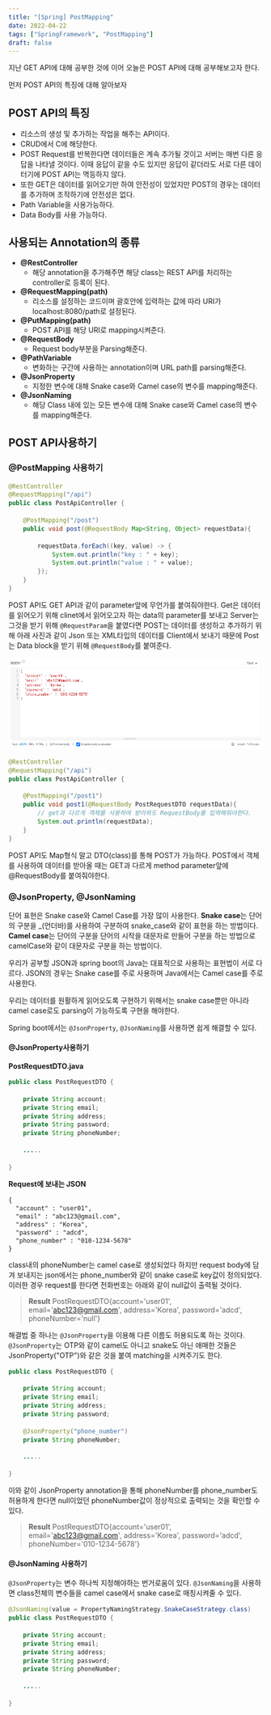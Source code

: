 ```yaml
---
title: "[Spring] PostMapping"
date: 2022-04-22
tags: ["SpringFramework", "PostMapping"]
draft: false
---
```


지난 GET API에 대해 공부한 것에 이어 오늘은 POST API에 대해 공부해보고자 한다.

먼저 POST API의 특징에 대해 알아보자

## POST API의 특징

- 리소스의 생성 및 추가하는 작업을 해주는 API이다.
- CRUD에서 C에 해당한다.
- POST Request를 반복한다면 데이터들은 계속 추가될 것이고 서버는 매번 다른 응답을 나타낼 것이다. 이때 응답이 같을 수도 있지만 응답이 같더라도 서로 다른 데이터기에 POST API는 멱등하지 않다.
- 또한 GET은 데이터를 읽어오기만 하여 안전성이 있었지만 POST의 경우는 데이터를 추가하며 조작하기에 안전성은 없다.
- Path Variable을 사용가능하다.
- Data Body를 사용 가능하다.

## 사용되는 Annotation의 종류

- **@RestController**
  - 해당 annotation을 추가해주면 해당 class는 REST API를 처리하는 controller로 등록이 된다.
- **@RequestMapping(path)**
  - 리소스를 설정하는 코드이며 괄호안에 입력하는 값에 따라 URI가 localhost:8080/path로 설정된다.
- **@PutMapping(path)**
  - POST API를 해당 URI로 mapping시켜준다.
- **@RequestBody**
  - Request body부분을 Parsing해준다.
- **@PathVariable**
  - 변화하는 구간에 사용하는 annotation이며 URL path를 parsing해준다.
- **@JsonProperty**
  - 지정한 변수에 대해 Snake case와 Camel case의 변수를 mapping해준다.
- **@JsonNaming**
  - 해당 Class 내에 있는 모든 변수에 대해 Snake case와 Camel case의 변수를 mapping해준다.

## POST API사용하기

### @PostMapping 사용하기

```java
@RestController
@RequestMapping("/api")
public class PostApiController {

    @PostMapping("/post")
    public void post(@RequestBody Map<String, Object> requestData){

        requestData.forEach((key, value) -> {
            System.out.println("key : " + key);
            System.out.println("value : " + value);
        });
    }
}
```

POST API도 GET API과 같이 parameter앞에 무언가를 붙여줘야한다. Get은 데이터를 읽어오기 위해 clinet에서 읽어오고자 하는 data의 parameter를 보내고 Server는 그것을 받기 위해 `@RequestParam`을 붙였다면 POST는 데이터를 생성하고 추가하기 위해 아래 사진과 같이 Json 또는 XML타입의 데이터를 Client에서 보내기 때문에 Post는 Data block을 받기 위해 `@RequestBody`를 붙여준다.

![](image/20220422_PostMapping/img.png)

```java
@RestController
@RequestMapping("/api")
public class PostApiController {

    @PostMapping("/post1")
    public void post1(@RequestBody PostRequestDTO requestData){
        // get과 다르게 객체를 사용하여 받아와도 RequestBody를 입력해줘야한다.
        System.out.println(requestData);
    }
}
```

POST API도 Map형식 말고 DTO(class)를 통해 POST가 가능하다.
POST에서 객체를 사용하여 데이터를 받아올 때는 GET과 다르게 method parameter앞에 @RequestBody를 붙여줘야한다.

### @JsonProperty, @JsonNaming

단어 표현은 Snake case와 Camel Case를 가장 많이 사용한다.
**Snake case**는 단어의 구분을 \_(언더바)를 사용하여 구분하여 snake_case와 같이 표현을 하는 방법이다.
**Camel case**는 단어의 구분을 단어의 시작을 대문자로 만들어 구분을 하는 방법으로 camelCase와 같이 대문자로 구분을 하는 방법이다.

우리가 공부할 JSON과 spring boot의 Java는 대표적으로 사용하는 표현법이 서로 다르다. JSON의 경우는 Snake case를 주로 사용하며 Java에서는 Camel case를 주로 사용한다.

우리는 데이터를 원활하게 읽어오도록 구현하기 위해서는 snake case뿐만 아니라 camel case로도 parsing이 가능하도록 구현을 해야한다.

Spring boot에서는 `@JsonProperty`, `@JsonNaming`를 사용하면 쉽게 해결할 수 있다.

#### @JsonProperty사용하기

**PostRequestDTO.java**

```java
public class PostRequestDTO {

    private String account;
    private String email;
    private String address;
    private String password;
    private String phoneNumber;

    .....

}
```

**Request에 보내는 JSON**

```
{
  "account" : "user01",
  "email" : "abc123@gmail.com",
  "address" : "Korea",
  "password" : "adcd",
  "phone_number" : "010-1234-5678"
}
```

class내의 phoneNumber는 camel case로 생성되었다 하지만 request body에 담겨 보내지는 json에서는 phone_number와 같이 snake case로 key값이 정의되었다.
이러한 경우 request를 한다면 전화번호는 아래와 같이 null값이 출력될 것이다.

> **Result**
> PostRequestDTO{account='user01', email='abc123@gmail.com', address='Korea', password='adcd', phoneNumber='null'}

해결법 중 하나는 `@JsonProperty`을 이용해 다른 이름도 허용되도록 하는 것이다.
`@JsonProperty`는 OTP와 같이 camel도 아니고 snake도 아닌 애매한 것들은 JsonProperty("OTP")와 같은 것을 붙여 matching을 시켜주기도 한다.

```java
public class PostRequestDTO {

    private String account;
    private String email;
    private String address;
    private String password;

    @JsonProperty("phone_number")
    private String phoneNumber;

    .....

}
```

이와 같이 JsonProperty annotation을 통해 phoneNumber를 phone_number도 허용하게 한다면 null이었던 phoneNumber값이 정상적으로 출력되는 것을 확인할 수 있다.

> **Result**
> PostRequestDTO{account='user01', email='abc123@gmail.com', address='Korea', password='adcd', phoneNumber='010-1234-5678'}

#### @JsonNaming 사용하기

`@JsonProperty`는 변수 하나씩 지정해야하는 번거로움이 있다. `@JsonNaming`을 사용하면 class전체의 변수들을 camel case에서 snake case로 매칭시켜줄 수 있다.

```java
@JsonNaming(value = PropertyNamingStrategy.SnakeCaseStrategy.class)
public class PostRequestDTO {

    private String account;
    private String email;
    private String address;
    private String password;
    private String phoneNumber;

    .....

}
```
